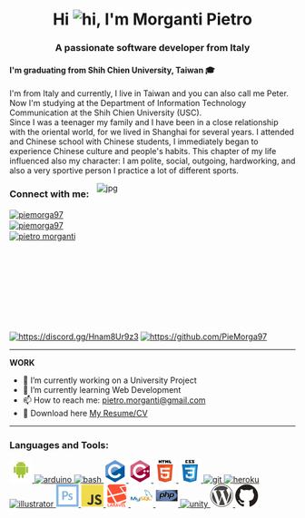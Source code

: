 <h1 align="center"> Hi <img src="https://user-images.githubusercontent.com/1303154/88677602-1635ba80-d120-11ea-84d8-d263ba5fc3c0.gif" width="28px" alt="hi">, I'm Morganti Pietro </h1>
<h3 align="center">A passionate software developer from Italy</h3>

#### I'm graduating from Shih Chien University, Taiwan 🎓
I'm from Italy and currently, I live in Taiwan and you can also call me Peter. <br />
Now I'm studying at the Department of Information Technology Communication at the Shih Chien University (USC). <br />
Since I was a teenager my family and I have been in a close relationship with the oriental world, for we lived in Shanghai for several years. I attended and Chinese school with Chinese students, I immediately began to experience Chinese culture and people's habits. This chapter of my life influenced also my character: I am polite, social, outgoing, hardworking, and also a very sportive person I practice a lot of different sports.

<img align="right" alt="jpg" src="https://cdn.pixabay.com/photo/2020/10/21/18/07/laptop-5673901_960_720.jpg" width="350" height="260" />

<h3 align="left">Connect with me:</h3>
<p align="left">
<a href="https://twitter.com/piemorga97" target="blank"><img align="center" src="https://raw.githubusercontent.com/rahuldkjain/github-profile-readme-generator/master/src/images/icons/Social/twitter.svg" alt="piemorga97" height="30" width="40" /></a>
<a href="https://linkedin.com/in/pietro-morganti" target="blank"><img align="center" src="https://raw.githubusercontent.com/rahuldkjain/github-profile-readme-generator/master/src/images/icons/Social/linked-in-alt.svg" alt="piemorga97" height="30" width="40" /></a>
<a href="https://fb.com/pietro.morganti.97" target="blank"><img align="center" src="https://raw.githubusercontent.com/rahuldkjain/github-profile-readme-generator/master/src/images/icons/Social/facebook.svg" alt="pietro morganti" height="30" width="40" /></a>
<a href="https://discord.gg/https://discord.gg/Hnam8Ur9z3" target="blank"><img align="center" src="https://raw.githubusercontent.com/rahuldkjain/github-profile-readme-generator/master/src/images/icons/Social/discord.svg" alt="https://discord.gg/Hnam8Ur9z3" height="30" width="40" /></a>
<a href="https://github.com/PieMorga97" target="blank"><img align="center" src="https://raw.githubusercontent.com/rahuldkjain/github-profile-readme-generator/master/src/images/icons/Social/github.svg" alt="https://github.com/PieMorga97" height="30" width="40" /></a>
</p>

---
**WORK**

- 🔭 I’m currently working on a University Project 
- 🌱 I’m currently learning Web Development 
- 📫 How to reach me: pietro.morganti@gmail.com
- :bookmark_tabs: Download here [My Resume/CV](https://github.com/PieMorga97/PieMorga97/blob/main/resumes/Morganti_CV_2021.pdf)

---

<h3 align="left">Languages and Tools:</h3>
<p align="left"> <a href="https://developer.android.com" target="_blank" rel="noreferrer"> <img src="https://raw.githubusercontent.com/devicons/devicon/master/icons/android/android-original-wordmark.svg" alt="android" width="40" height="40"/> </a> <a href="https://www.arduino.cc/" target="_blank" rel="noreferrer"> <img src="https://cdn.worldvectorlogo.com/logos/arduino-1.svg" alt="arduino" width="40" height="40"/> </a> <a href="https://www.gnu.org/software/bash/" target="_blank" rel="noreferrer"> <img src="https://www.vectorlogo.zone/logos/gnu_bash/gnu_bash-icon.svg" alt="bash" width="40" height="40"/> </a> <a href="https://www.cprogramming.com/" target="_blank" rel="noreferrer"> <img src="https://raw.githubusercontent.com/devicons/devicon/master/icons/c/c-original.svg" alt="c" width="40" height="40"/> </a> <a href="https://www.w3schools.com/cpp/" target="_blank" rel="noreferrer"> <img src="https://raw.githubusercontent.com/devicons/devicon/master/icons/cplusplus/cplusplus-original.svg" alt="cplusplus" width="40" height="40"/> </a> <a href="https://www.w3.org/html/" target="_blank" rel="noreferrer"> <img src="https://raw.githubusercontent.com/devicons/devicon/master/icons/html5/html5-original-wordmark.svg" alt="html5" width="40" height="40"/> </a> <a href="https://www.w3schools.com/css/" target="_blank" rel="noreferrer"> <img src="https://raw.githubusercontent.com/devicons/devicon/master/icons/css3/css3-original-wordmark.svg" alt="css3" width="40" height="40"/> </a> <a href="https://git-scm.com/" target="_blank" rel="noreferrer"> <img src="https://www.vectorlogo.zone/logos/git-scm/git-scm-icon.svg" alt="git" width="40" height="40"/> </a> <a href="https://heroku.com" target="_blank" rel="noreferrer"> <img src="https://www.vectorlogo.zone/logos/heroku/heroku-icon.svg" alt="heroku" width="40" height="40"/> </a> <a href="https://www.adobe.com/in/products/illustrator.html" target="_blank" rel="noreferrer"> <img src="https://www.vectorlogo.zone/logos/adobe_illustrator/adobe_illustrator-icon.svg" alt="illustrator" width="40" height="40"/> </a> <a href="https://www.photoshop.com/en" target="_blank" rel="noreferrer"> <img src="https://raw.githubusercontent.com/devicons/devicon/master/icons/photoshop/photoshop-line.svg" alt="photoshop" width="40" height="40"/> </a> <a href="https://developer.mozilla.org/en-US/docs/Web/JavaScript" target="_blank" rel="noreferrer"> <img src="https://raw.githubusercontent.com/devicons/devicon/master/icons/javascript/javascript-original.svg" alt="javascript" width="40" height="40"/> </a> <a href="https://laravel.com/" target="_blank" rel="noreferrer"> <img src="https://raw.githubusercontent.com/devicons/devicon/master/icons/laravel/laravel-plain-wordmark.svg" alt="laravel" width="40" height="40"/> </a> <a href="https://www.mysql.com/" target="_blank" rel="noreferrer"> <img src="https://raw.githubusercontent.com/devicons/devicon/master/icons/mysql/mysql-original-wordmark.svg" alt="mysql" width="40" height="40"/> </a> <a href="https://www.php.net" target="_blank" rel="noreferrer"> <img src="https://raw.githubusercontent.com/devicons/devicon/master/icons/php/php-original.svg" alt="php" width="40" height="40"/> </a> <a href="https://unity.com/" target="_blank" rel="noreferrer"> <img src="https://www.vectorlogo.zone/logos/unity3d/unity3d-icon.svg" alt="unity" width="40" height="40"/> </a> <a href="https://wordpress.com/" target="_blank" rel="noreferrer"> <img src="https://raw.githubusercontent.com/github/explore/80688e429a7d4ef2fca1e82350fe8e3517d3494d/topics/wordpress/wordpress.png" alt="bash" width="40" height="40"/> </a> <a href="https://github.com/" target="_blank" rel="noreferrer"> <img src="https://raw.githubusercontent.com/github/explore/89bdd9644f44d1b12180fd512b95574fe4c54617/topics/github-api/github-api.png" alt="bash" width="40" height="40"/> </a></p>

<!--
---
**GRAFICI**

[![card](https://github-readme-stats.vercel.app/api?username=PieMorga97&theme=default&show_icons=true)](https://github.com/PieMorga97/)
[![iuricode](https://github-readme-stats.vercel.app/api/top-langs/?username=PieMorga97&hide=html&layout=compact&theme=default)](https://github.com/PieMorga97/)
---
-->
